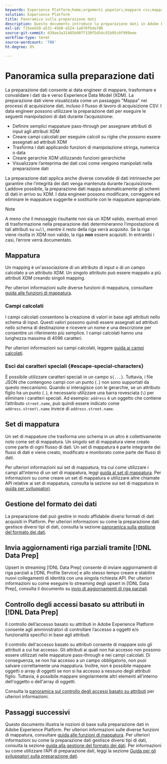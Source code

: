 ```yaml
---
keywords: Experience Platform;home;argomenti popolari;mappare csv;mappare file csv;mappare file csv a xdm;mappare csv a xdm;guida interfaccia utente;mapper;mappare;preparazione dati;preparazione dati;preparazione dati;
solution: Experience Platform
title: Panoramica sulla preparazione dati
description: Questo documento introduce la preparazione dati in Adobe Experience Platform.
exl-id: f15eeb50-a531-4560-a524-1a670fbda706
source-git-commit: d39ae3a31405b907f330f5d54c91b95c0f999eee
workflow-type: tm+mt
source-wordcount: '788'
ht-degree: 0%

---
```



# Panoramica sulla preparazione dati

La preparazione dati consente ai data engineer di mappare, trasformare e convalidare i dati da e verso Experience Data Model (XDM). La preparazione dati viene visualizzata come un passaggio &quot;Mappa&quot; nei processi di acquisizione dati, incluso il flusso di lavoro di acquisizione CSV. I data engineer possono utilizzare la preparazione dati per eseguire le seguenti manipolazioni di dati durante l’acquisizione:

- Definire semplici mappature pass-through per assegnare attributi di input agli attributi XDM
- Creare campi calcolati per eseguire calcoli su righe che possono essere assegnati ad attributi XDM
- Trasforma i dati applicando funzioni di manipolazione stringa, numerica o data
- Creare gerarchie XDM utilizzando funzioni gerarchiche
- Visualizzare l’anteprima dei dati così come vengono manipolati nella preparazione dati

La preparazione dati applica anche diverse convalide di dati intrinseche per garantire che l’integrità dei dati venga mantenuta durante l’acquisizione. Laddove possibile, la preparazione dati mappa automaticamente gli schemi di dati in arrivo su XDM. I data engineer possono modificare, correggere ed eliminare le mappature suggerite e sostituirle con le mappature appropriate.

>[!NOTE]
>
>A meno che il messaggio risultante non sia un XDM valido, eventuali errori di trasformazione nella preparazione dati determineranno l’impostazione di tali attributi su `null`, mentre il resto della riga verrà acquisito. Se la riga viene risolta in XDM non valido, la riga **non** essere acquisiti. In entrambi i casi, l’errore verrà documentato.

## Mappatura

Un mapping è un&#39;associazione di un attributo di input o di un campo calcolato a un attributo XDM. Un singolo attributo può essere mappato a più attributi XDM creando singoli mapping.

Per ulteriori informazioni sulle diverse funzioni di mappatura, consultare [guida alle funzioni di mappatura](./functions.md).

### Campi calcolati

I campi calcolati consentono la creazione di valori in base agli attributi nello schema di input. Questi valori possono quindi essere assegnati ad attributi nello schema di destinazione e ricevere un nome e una descrizione per consentire un riferimento più semplice. I campi calcolati hanno una lunghezza massima di 4096 caratteri.

Per ulteriori informazioni sui campi calcolati, leggere [guida ai campi calcolati](./functions.md#calculated-fields).

### Esci dai caratteri speciali {#escape-special-characters}

È possibile utilizzare caratteri speciali in un campo `${...}`. Tuttavia, i file JSON che contengono campi con un punto (`.`) non sono supportati da questo meccanismo. Quando si interagisce con le gerarchie, se un attributo figlio ha un punto (`.`), è necessario utilizzare una barra rovesciata (`\`) per eliminare i caratteri speciali. Ad esempio: `address` è un oggetto che contiene l’attributo `street.name`, può quindi essere indicato come `address.street\.name` invece di `address.street.name`.

## Set di mappatura

Un set di mappature che trasforma uno schema in un altro è collettivamente noto come set di mappatura. Un singolo set di mappatura viene creato come parte di ogni flusso di dati. Un set di mappatura è parte integrante dei flussi di dati e viene creato, modificato e monitorato come parte dei flussi di dati.

Per ulteriori informazioni sui set di mappatura, tra cui come utilizzare i campi all’interno di un set di mappatura, leggi [guida al set di mappatura](./mapping-set.md). Per informazioni su come creare un set di mappatura e utilizzare altre chiamate API relative ai set di mappatura, consulta la sezione sui set di mappatura in [guida per sviluppatori](./api/mapping-set.md).

## Gestione del formato dei dati

La preparazione dati può gestire in modo affidabile diversi formati di dati acquisiti in Platform. Per ulteriori informazioni su come la preparazione dati gestisce diversi tipi di dati, consulta la sezione [panoramica sulla gestione del formato dei dati](./data-handling.md).

## Invia aggiornamenti riga parziali tramite [!DNL Data Prep]

Upsert in streaming [!DNL Data Prep] consente di inviare aggiornamenti di riga parziali a [!DNL Profile Service] e allo stesso tempo creare e stabilire nuovi collegamenti di identità con una singola richiesta API. Per ulteriori informazioni su come eseguire lo streaming degli upsert in [!DNL Data Prep], consulta il documento su [invio di aggiornamenti di riga parziali](./upserts.md).

## Controllo degli accessi basato su attributi in [!DNL Data Prep]

Il controllo dell’accesso basato su attributi in Adobe Experience Platform consente agli amministratori di controllare l’accesso a oggetti e/o funzionalità specifici in base agli attributi.

Il controllo dell&#39;accesso basato su attributi consente di mappare solo gli attributi a cui hai accesso. Gli attributi ai quali non hai accesso non possono essere utilizzati nelle mappature pass-through e nei campi calcolati. Di conseguenza, se non hai accesso a un campo obbligatorio, non puoi salvare correttamente una mappatura. Inoltre, non è possibile mappare oggetti o array di oggetti se non si ha accesso a nessuno degli attributi figlio. Tuttavia, è possibile mappare singolarmente altri elementi all&#39;interno dell&#39;oggetto o dell&#39;array di oggetti.

Consulta la [panoramica sul controllo degli accessi basato su attributi](../access-control/abac/overview.md) per ulteriori informazioni.

## Passaggi successivi

Questo documento illustra le nozioni di base sulla preparazione dati in Adobe Experience Platform. Per ulteriori informazioni sulle diverse funzioni di mappatura, consultare [guida alle funzioni di mappatura](./functions.md). Per ulteriori informazioni su come la preparazione dati gestisce diversi tipi di dati, consulta la sezione [guida alla gestione del formato dei dati](./data-handling.md#dates). Per informazioni su come utilizzare l’API di preparazione dati, leggi la sezione [Guida per gli sviluppatori sulla preparazione dati](api/overview.md).

